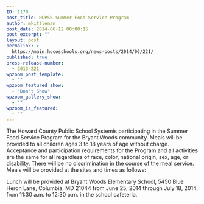```yaml
---
ID: 1170
post_title: HCPSS Summer Food Service Program
author: mkittleman
post_date: 2014-06-12 00:00:15
post_excerpt: ""
layout: post
permalink: >
  https://main.hocoschools.org/news-posts/2014/06/221/
published: true
press-release-number:
  - 2013-221
wpzoom_post_template:
  - ""
wpzoom_featured_show:
  - "Don't Show"
wpzoom_gallery_show:
  - ""
wpzoom_is_featured:
  - ""
---
```

The Howard County Public School Systemis participating in the Summer Food Service Program for the Bryant Woods community. Meals will be provided to all children ages 3 to 18 years of age without charge. Acceptance and participation requirements for the Program and all activities are the same for all regardless of race, color, national origin, sex, age, or disability. There will be no discrimination in the course of the meal service. Meals will be provided at the sites and times as follows:

Lunch will be provided at Bryant Woods Elementary School, 5450 Blue Heron Lane, Columbia, MD 21044 from June 25, 2014 through July 18, 2014, from 11:30 a.m. to 12:30 p.m. in the school cafeteria.